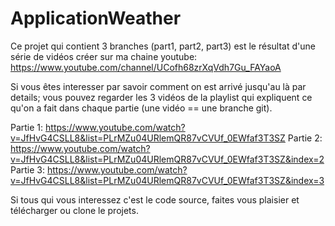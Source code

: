 # ApplicationWeather

Ce projet qui contient 3 branches (part1, part2, part3) est le résultat d'une série de vidéos créer sur ma chaine youtube: 
https://www.youtube.com/channel/UCofh68zrXqVdh7Gu_FAYaoA

Si vous êtes interesser par savoir comment on est arrivé jusqu'au là par details; vous pouvez regarder les 3 vidéos de la playlist qui expliquent ce qu'on a fait dans chaque partie (une vidéo == une branche git).

Partie 1: https://www.youtube.com/watch?v=JfHvG4CSLL8&list=PLrMZu04URlemQR87vCVUf_0EWfaf3T3SZ
Partie 2: https://www.youtube.com/watch?v=JfHvG4CSLL8&list=PLrMZu04URlemQR87vCVUf_0EWfaf3T3SZ&index=2
Partie 3: https://www.youtube.com/watch?v=JfHvG4CSLL8&list=PLrMZu04URlemQR87vCVUf_0EWfaf3T3SZ&index=3

Si tous qui vous interessez c'est le code source, faites vous plaisier et télécharger ou clone le projets. 
